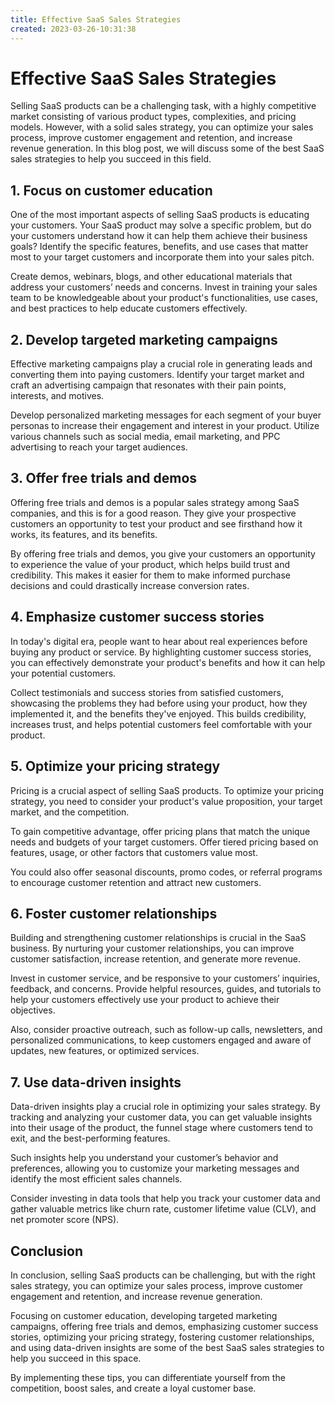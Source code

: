 ```yaml
---
title: Effective SaaS Sales Strategies
created: 2023-03-26-10:31:38
---
```


# Effective SaaS Sales Strategies

Selling SaaS products can be a challenging task, with a highly competitive market consisting of various product types, complexities, and pricing models. However, with a solid sales strategy, you can optimize your sales process, improve customer engagement and retention, and increase revenue generation. In this blog post, we will discuss some of the best SaaS sales strategies to help you succeed in this field.

## 1. Focus on customer education

One of the most important aspects of selling SaaS products is educating your customers. Your SaaS product may solve a specific problem, but do your customers understand how it can help them achieve their business goals? Identify the specific features, benefits, and use cases that matter most to your target customers and incorporate them into your sales pitch.

Create demos, webinars, blogs, and other educational materials that address your customers’ needs and concerns. Invest in training your sales team to be knowledgeable about your product's functionalities, use cases, and best practices to help educate customers effectively.

## 2. Develop targeted marketing campaigns

Effective marketing campaigns play a crucial role in generating leads and converting them into paying customers. Identify your target market and craft an advertising campaign that resonates with their pain points, interests, and motives.

Develop personalized marketing messages for each segment of your buyer personas to increase their engagement and interest in your product. Utilize various channels such as social media, email marketing, and PPC advertising to reach your target audiences.

## 3. Offer free trials and demos

Offering free trials and demos is a popular sales strategy among SaaS companies, and this is for a good reason. They give your prospective customers an opportunity to test your product and see firsthand how it works, its features, and its benefits.

By offering free trials and demos, you give your customers an opportunity to experience the value of your product, which helps build trust and credibility. This makes it easier for them to make informed purchase decisions and could drastically increase conversion rates.

## 4. Emphasize customer success stories

In today's digital era, people want to hear about real experiences before buying any product or service. By highlighting customer success stories, you can effectively demonstrate your product's benefits and how it can help your potential customers.

Collect testimonials and success stories from satisfied customers, showcasing the problems they had before using your product, how they implemented it, and the benefits they've enjoyed. This builds credibility, increases trust, and helps potential customers feel comfortable with your product.

## 5. Optimize your pricing strategy

Pricing is a crucial aspect of selling SaaS products. To optimize your pricing strategy, you need to consider your product's value proposition, your target market, and the competition.

To gain competitive advantage, offer pricing plans that match the unique needs and budgets of your target customers. Offer tiered pricing based on features, usage, or other factors that customers value most.

You could also offer seasonal discounts, promo codes, or referral programs to encourage customer retention and attract new customers.

## 6. Foster customer relationships

Building and strengthening customer relationships is crucial in the SaaS business. By nurturing your customer relationships, you can improve customer satisfaction, increase retention, and generate more revenue.

Invest in customer service, and be responsive to your customers’ inquiries, feedback, and concerns. Provide helpful resources, guides, and tutorials to help your customers effectively use your product to achieve their objectives.

Also, consider proactive outreach, such as follow-up calls, newsletters, and personalized communications, to keep customers engaged and aware of updates, new features, or optimized services.

## 7. Use data-driven insights

Data-driven insights play a crucial role in optimizing your sales strategy. By tracking and analyzing your customer data, you can get valuable insights into their usage of the product, the funnel stage where customers tend to exit, and the best-performing features.

Such insights help you understand your customer’s behavior and preferences, allowing you to customize your marketing messages and identify the most efficient sales channels.

Consider investing in data tools that help you track your customer data and gather valuable metrics like churn rate, customer lifetime value (CLV), and net promoter score (NPS).

## Conclusion

In conclusion, selling SaaS products can be challenging, but with the right sales strategy, you can optimize your sales process, improve customer engagement and retention, and increase revenue generation.

Focusing on customer education, developing targeted marketing campaigns, offering free trials and demos, emphasizing customer success stories, optimizing your pricing strategy, fostering customer relationships, and using data-driven insights are some of the best SaaS sales strategies to help you succeed in this space.

By implementing these tips, you can differentiate yourself from the competition, boost sales, and create a loyal customer base.

